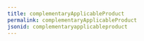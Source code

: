 ```yaml
---
title: complementaryApplicableProduct
permalink: complementaryApplicableProduct
jsonid: complementaryapplicableproduct
---
```


